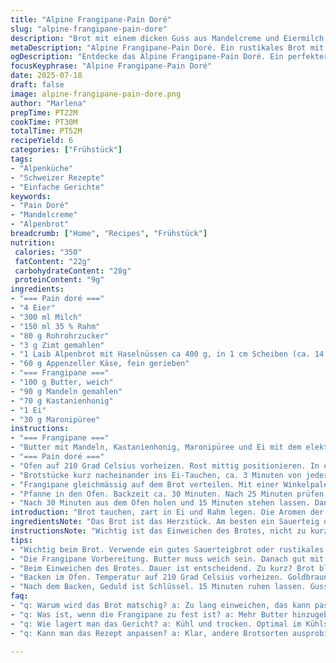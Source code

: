```yaml
---
title: "Alpine Frangipane-Pain Doré"
slug: "alpine-frangipane-pain-dore"
description: "Brot mit einem dicken Guss aus Mandelcreme und Eiermilch. Gebacken in der Pfanne, danach im Ofen. Traubenbrot oder rustikales Alpenbrot mit Haselnüssen, durchzogen von einer Schicht Butter, Maroni und Honig für den Twist. Anstelle Vanille gibt's eine Prise Zimt und etwas Appenzeller-Käse fein gerieben in der Eimischung. Schmeckt wie am Feuer in einer Alphütte, wo der Himmel klar ist und der Käse noch lange nachklingt."
metaDescription: "Alpine Frangipane-Pain Doré. Ein rustikales Brot mit Mandelcreme, Appenzeller Käse und Haselnüssen. Ein Geschmack der Alpen."
ogDescription: "Entdecke das Alpine Frangipane-Pain Doré. Ein perfekter Genuss mit Alpenbrot und einer köstlichen Frangipane Mischung."
focusKeyphrase: "Alpine Frangipane-Pain Doré"
date: 2025-07-18
draft: false
image: alpine-frangipane-pain-dore.png
author: "Marlena"
prepTime: PT22M
cookTime: PT30M
totalTime: PT52M
recipeYield: 6
categories: ["Frühstück"]
tags:
- "Alpenküche"
- "Schweizer Rezepte"
- "Einfache Gerichte"
keywords:
- "Pain Doré"
- "Mandelcreme"
- "Alpenbrot"
breadcrumb: ["Home", "Recipes", "Frühstück"]
nutrition: 
 calories: "350"
 fatContent: "22g"
 carbohydrateContent: "28g"
 proteinContent: "9g"
ingredients:
- "=== Pain doré ==="
- "4 Eier"
- "300 ml Milch"
- "150 ml 35 % Rahm"
- "80 g Rohrohrzucker"
- "3 g Zimt gemahlen"
- "1 Laib Alpenbrot mit Haselnüssen ca 400 g, in 1 cm Scheiben (ca. 14 Scheiben)"
- "60 g Appenzeller Käse, fein gerieben"
- "=== Frangipane ==="
- "100 g Butter, weich"
- "90 g Mandeln gemahlen"
- "70 g Kastanienhonig"
- "1 Ei"
- "30 g Maronipüree"
instructions:
- "=== Frangipane ==="
- "Butter mit Mandeln, Kastanienhonig, Maronipüree und Ei mit dem elektrischen Rührgerät aufschlagen. So lange bis die Masse cremig und homogen ist. Zur Seite stellen. Nicht zu kühl lagern, sonst schwer streichbar."
- "=== Pain doré ==="
- "Ofen auf 210 Grad Celsius vorheizen. Rost mittig positionieren. In einer ofenfesten Bratpfanne (28 cm) Eier mit Milch, Rahm, Zucker, Zimt und geriebenem Appenzeller mit dem Schwingbesen oder Gabel verquirlen. Gut mischen, so dass der Käse sich verteilt."
- "Brotstücke kurz nacheinander ins Ei-Tauchen, ca. 3 Minuten von jeder Seite, ziehen lassen, bis sie vollgesogen sind und leicht weich, aber nicht matschig. In der Pfanne am Überlappen anordnen, der Boden soll bedeckt sein, Ränder ausfüllen so gut es geht."
- "Frangipane gleichmässig auf dem Brot verteilen. Mit einer Winkelpalette am besten. Nicht zu dick, aber so, dass alle Scheiben gut bedeckt sind."
- "Pfanne in den Ofen. Backzeit ca. 30 Minuten. Nach 25 Minuten prüfen. Kruste soll goldbraun sein, Frangipane fest. Falls Oberfläche zu braun wird, mit Backpapier locker abdecken."
- "Nach 30 Minuten aus dem Ofen holen und 15 Minuten stehen lassen. Danach stückweise servieren. Mehr Käse oder ein bisschen Bergkräuterhonig passen hervorragend als Begleitung."
introduction: "Brot tauchen, zart in Ei und Rahm legen. Die Aromen der Alpen spüren, wenn die Pfanne klingelt und der Ofen glüht. Hier gibt es keinen gewöhnlichen French Toast. Haselnüsse knacken in der Kruste, Maronipüree schleicht sich unter die Mandelcreme. Appenzeller, nicht einfach nur Käse, sondern ein Bergaroma, das Wärme bringt. Zwischen den Scheiben spürst du das Landleben, Kuhglocken weit unten im Tal. Wo die Materialien rau und ehrlich sind. Kochen wie auf der Alp - einfach, bodenständig, fast roh im Geschmack, und doch reichhaltig sattmachend. Jeder Bissen, ein kleiner Gipfel. Keine Eile. Holzofen, frische Luft, und dieser Duft von Vanille, Zimt, und würzigem Käse. Fängt den Geist von Chalets und Sennhütten ein, mitten im Winter oder bei der Frühlingssonne."
ingredientsNote: "Das Brot ist das Herzstück. Am besten ein Sauerteig oder ein rustikales Alpenbrot mit Nüssen drin. Die Haselnüsse und der milde Appenzeller bringen eine alpine Note, die perfekt mit der warmen Mandelfrischcreme harmoniert. Maronipüree gibt dem Ganzen eine herbstliche Süße, die im Mund zergeht, ohne aufdringlich zu sein. Zimt gehört zur Würze, macht warm und rund, und ein bisschen Käse in der Flüssigkeit schiebt das herzhafte Element rein. Am Besten frischer Rahm aus der Region, robust und voll. Butter sollte zaghaft, aber gründlich untergerührt werden, damit die Frangipane eine seidige Textur bekommt. Für die Frangipane dem Zucker Kastanienhonig vorziehen - weniger süss, dafür Wärmend und würzig. So wird der Gaumen auf eine kleine Reise durch unsere Alpen mitgenommen. Zutaten gut portionieren, damit nichts wegläuft oder verbrennt beim Braten und Backen."
instructionsNote: "Wichtig ist das Einweichen des Brotes, nicht zu kurz, aber auch nicht zu matschig. Alpenbrotscheiben sind dichter als Weissbrot, brauchen daher etwas mehr Zeit im Ei. Die Pfanne muss ofenfest sein, seid vorsichtig beim Übergang vom Herd in den Ofen - heiss! Gleichmässig einschichten. Die Frangipane mit Spachtel fetzenartig verstreichen, nicht glätten, soll etwas rustic bleiben. Backzeit kontrollieren, der Ofen variiert stark, und vor allem im Alpenhaus mit einem Holzofen ist das Timing essenziell. 5 Minuten mehr oder weniger können den Unterschied machen zwischen feucht und trocken. Nach dem Backen unbedingt ruhen lassen, der Guss zieht nach und wird nicht mehr breiig. Warm servieren, gern mit einem Klecks Sauerrahm oder frischer Alpenmilch. Ein bisschen Bergkräuterhonig drauf macht manchmal Wunder. So bleibt die Verbindung zur Bergwelt spürbar, hausgemacht und ehrlich."
tips:
- "Wichtig beim Brot. Verwende ein gutes Sauerteigbrot oder rustikales Alpenbrot. Dicht, mit Nüssen ideal. Die Haselnüsse punkten ganz klar. Cousin von Haselnüssen, die Ecken und Kanten sind wichtig. Ein erdiger Geschmack. Klare Note vom Appenzeller dazu."
- "Die Frangipane Vorbereitung. Butter muss weich sein. Danach gut mit Mandeln, Kastanienhonig, und Maronipüree vermengen. Gute Arbeit ist nötig hier. Cremig sollte sie bleiben. Aber nicht zu kühl lagern, sonst schwer zu streichen. Alle Zutaten gut reinmixen. Macht die Textur wichtig."
- "Beim Einweichen des Brotes. Dauer ist entscheidend. Zu kurz? Brot bleibt zu fest. Zu lang? Matsch. Somit, drei Minuten pro Seite sind gut. Brot muss vollgesogen sein, aber behalte die Struktur. Gleichmäßig in der Pfanne anordnen. Sorgfältig, um Bruch zu vermeiden. Endergebnis zählt."
- "Backen im Ofen. Temperatur auf 210 Grad Celsius vorheizen. Goldbraun ist das Ziel. Aber überwach genau die letzten Minuten. Der Ofen ist oft unberechenbar, besonders bei Holzöfen. Glaube nicht, dass alle gleich backen. Manchmal sollte man mit Backpapier abdecken."
- "Nach dem Backen, Geduld ist Schlüssel. 15 Minuten ruhen lassen. Guss zieht, wird nicht breiig. Wichtig hier. Käse oder Bergkräuterhonig dazu servieren. Passt wunderbar. Der frischere Rahm bringt zusätzliche Würze dazu. Ein schönes Gesamtbild."
faq:
- "q: Warum wird das Brot matschig? a: Zu lang einweichen, das kann passieren. Achte auf die Zeit. Das Brot muss voll gesogen sein, nicht zu nass werden."
- "q: Was ist, wenn die Frangipane zu fest ist? a: Mehr Butter hinzugeben. Oder etwas Rahm könnte helfen. Aber Vorsicht, nicht zu flüssig."
- "q: Wie lagert man das Gericht? a: Kühl und trocken. Optimal im Kühlschrank, aber nicht zu lange. Ein paar Tage sind ok. Aufwärmen im Ofen dann ist gut."
- "q: Kann man das Rezept anpassen? a: Klar, andere Brotsorten ausprobieren. Oder verschiedene Käsesorten nehmen. Auch Gewürze variieren. Zimt oder Muskatnuss sind schön."

---
```

